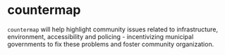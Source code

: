 # countermap

`countermap` will help highlight community issues related to infrastructure, environment, accessibility and policing - incentivizing municipal governments to fix these problems and foster community organization.